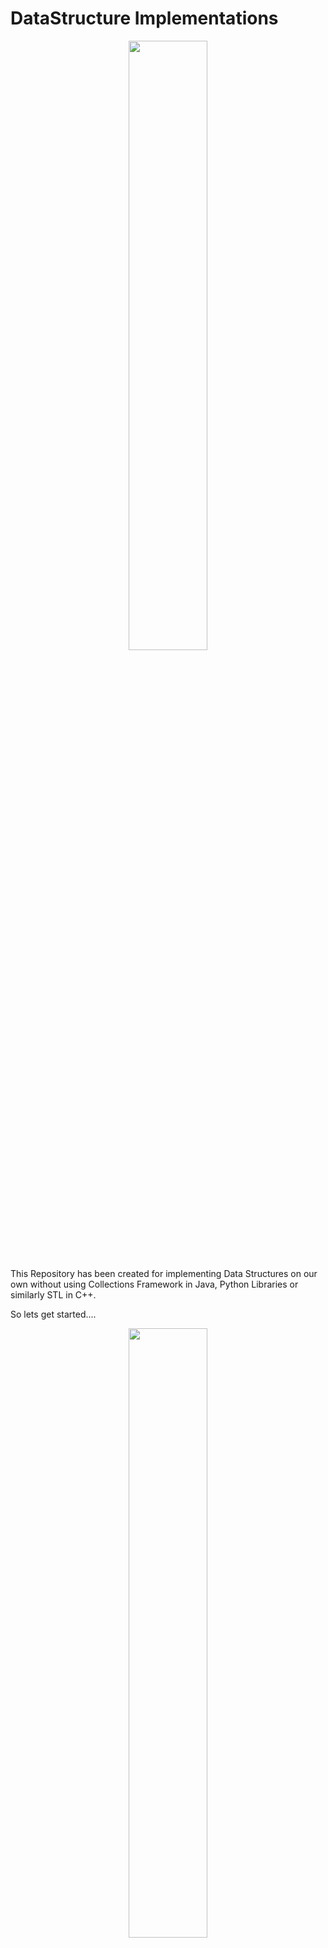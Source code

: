 # DataStructure Implementations
<p align = "center"><img src = "https://media.giphy.com/media/fU4elxKlRsulB4Jy7w/giphy.gif" width = 50%></p>

This Repository has been created for implementing Data Structures on our own without using Collections Framework in Java, Python Libraries or similarly STL in C++.

So lets get started....


<p align = "center"><img src = "https://media.giphy.com/media/TilmLMmWrRYYHjLfub/giphy.gif" width = 50%></p>


## How to use it?

✏ Fork the repository

✏ Clone the repository.
```
~ $ git clone https://github.com/varunvjha/DataStructureImplementations.git
```

✏ Create a folder where you want to store the repo on your desktop.

✏ Now you can implement data structure by opening in your favourite text editor.

✏ After making changes in your repo now you have to push it

✏ Add commit and push all your changes

```
~ $ git add --all
~ $ git commit -m "Initial commit"
~ $ git push -u origin master
```
And you are good to go 😎🎉🎉


<p align = "center"><img src = "https://media.giphy.com/media/3ohfFL8dGMYarN4HGo/giphy.gif" width = 50%></p>
